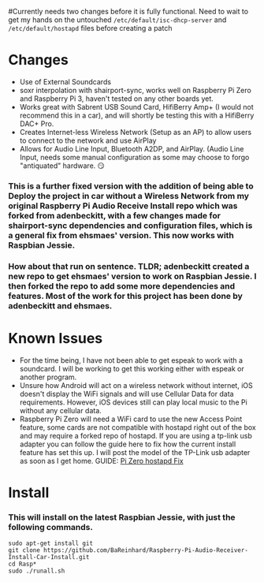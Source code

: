 #Currently needs two changes before it is fully functional. Need to wait to get my hands on the untouched `/etc/default/isc-dhcp-server` and `/etc/default/hostapd` files before creating a patch

# Changes
* Use of External Soundcards
* soxr interpolation with shairport-sync, works well on Raspberry Pi Zero and Raspberry Pi 3, haven't tested on any other boards yet.
* Works great with Sabrent USB Sound Card, HifiBerry Amp+ (I would not recommend this in a car), and will shortly be testing this with a HifiBerry DAC+ Pro.
* Creates Internet-less Wireless Network (Setup as an AP) to allow users to connect to the network and use AirPlay 
* Allows for Audio Line Input, Bluetooth A2DP, and AirPlay. (Audio Line Input, needs some manual configuration as some may choose to forgo "antiquated" hardware. :smirk:

### This is a further fixed version with the addition of being able to Deploy the project in car without a Wireless Network from my original Raspberry Pi Audio Receive Install repo which was forked from adenbeckitt, with a few changes made for shairport-sync dependencies and configuration files, which is a general fix from ehsmaes' version. This now works with Raspbian Jessie.
### How about that run on sentence. TLDR; adenbeckitt created a new repo to get ehsmaes' version to work on Raspbian Jessie. I then forked the repo to add some more dependencies and features. Most of the work for this project has been done by adenbeckitt and ehsmaes.

# Known Issues

* For the time being, I have not been able to get espeak to work with a soundcard. I will be working to get this working either with espeak or another program.
* Unsure how Android will act on a wireless network without internet, iOS doesn't display the WiFi signals and will use Cellular Data for data requirements. However, iOS devices still can play local music to the Pi without any cellular data.
* Raspberry Pi Zero will need a WiFi card to use the new Access Point feature, some cards are not compatible with hostapd right out of the box and may require a forked repo of hostapd. If you are using a tp-link usb adapter you can follow the guide here to fix how the current install feature has set this up. I will post the model of the TP-Link usb adapter as soon as I get home. GUIDE: [Pi Zero hostapd Fix](https://bareinhard.github.io/2017/02/09/Setup-Car-Wifi-Raspberry-Pi-Zero-1-2-AP-No-Internet.html)

# Install
### This will install on the latest Raspbian Jessie, with just the following commands.

```
sudo apt-get install git
git clone https://github.com/BaReinhard/Raspberry-Pi-Audio-Receiver-Install-Car-Install.git
cd Rasp*
sudo ./runall.sh
```

